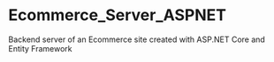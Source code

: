 # Ecommerce_Server_ASPNET
Backend server of an Ecommerce site created with ASP.NET Core and Entity Framework
